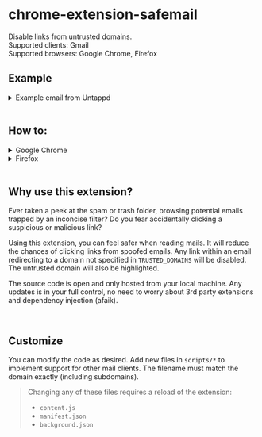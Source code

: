 # chrome-extension-safemail

Disable links from untrusted domains.
<br>
Supported clients: Gmail
<br>
Supported browsers: Google Chrome, Firefox

## Example

<details>
<summary>Example email from Untappd</summary>

![Example](/assets/example.png)

</details>

<br>

## How to:

<details>
<summary>Google Chrome</summary>

1. Clone repo
2. Paste this in the search bar of Chrome: `chrome://extensions`
3. Toggle `Developer mode`
4. Load unpacked -> select this folder
5. Update `TRUSTED_DOMAINS` in `utils/constants.js`

</details>

<details>
<summary>Firefox</summary>

1. Clone repo
2. Paste this in the search bar of Firefox: `about:debugging#/runtime/this-firefox`
3. Load Temporary Add-On... -> select `manifest.json` in this folder
4. Update `TRUSTED_DOMAINS` in `utils/constants.js`

</details>

<br>

## Why use this extension?

Ever taken a peek at the spam or trash folder, browsing potential emails trapped by an inconcise filter?
Do you fear accidentally clicking a suspicious or malicious link?

Using this extension, you can feel safer when reading mails.
It will reduce the chances of clicking links from spoofed emails.
Any link within an email redirecting to a domain not specified in `TRUSTED_DOMAINS` will be disabled. The untrusted domain will also be highlighted.

The source code is open and only hosted from your local machine.
Any updates is in your full control, no need to worry about 3rd party extensions and dependency injection (afaik).

<br>

## Customize

You can modify the code as desired.
Add new files in `scripts/*` to implement support for other mail clients.
The filename must match the domain exactly (including subdomains).

> Changing any of these files requires a reload of the extension:
>
> - `content.js`
> - `manifest.json`
> - `background.json`
